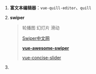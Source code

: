 1. **富文本编辑器**：`vue-quill-editor`、`quill`

2. **swiper**

   >  轮播图 幻灯片 滑动
   >
   > [Swiper中文网](https://www.swiper.com.cn/)
   >
   > **[ vue-awesome-swiper](https://github.com/surmon-china/vue-awesome-swiper)**
   >
   > [vue-concise-slider](https://github.com/warpcgd/vue-concise-slider)

3. 

